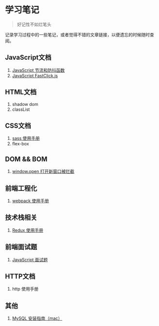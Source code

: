 # 学习笔记

> 好记性不如烂笔头

记录学习过程中的一些笔记，或者觉得不错的文章链接，以便遗忘的时候随时查阅。



## JavaScript文档

1. [JavaScript 节流和防抖函数](./javascript/throttle-debounce.md)
2. [JavaScript FastClick.js](./javascript/fast-click.md)

## HTML文档

1. shadow dom
2. classList

## CSS文档

1. [sass 使用手册](./css/sass.md)
2. flex-box

## DOM && BOM

1. [window.open 打开新窗口被拦截](./dom/window-open.md)

## 前端工程化

1. [webpack 使用手册](./frontend-projected/webpack.md)

## 技术栈相关
1. [Redux 使用手册](./web-frame/redux.md)

## 前端面试题

1. [JavaScript 面试题](/interview-questions/javascript.md)

## HTTP文档

1. http 使用手册
## 其他

1. [MySQL 安装指南（mac）](/more/mysql-install.md)
